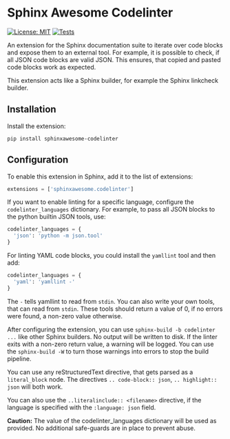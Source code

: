 Sphinx Awesome Codelinter
=========================

[![License: MIT](https://img.shields.io/badge/License-MIT-blue.svg)](https://opensource.org/licenses/MIT)
[![Tests](https://github.com/kai687/sphinxawesome-codelinter/workflows/tests/badge.svg)](https://github.com/kai687/sphinxawesome-codelinter/workflows/tests/badge.svg)

An extension for the Sphinx documentation suite to iterate over code blocks
and expose them to an external tool. For example, it is possible to check, if
all JSON code blocks are valid JSON. This ensures, that copied and pasted code
blocks work as expected.

This extension acts like a Sphinx builder, for example the Sphinx linkcheck
builder. 


Installation
------------

Install the extension:

```console
pip install sphinxawesome-codelinter
```


Configuration
-------------

To enable this extension in Sphinx, add it to the list of extensions:

```python
extensions = ['sphinxawesome.codelinter']
```

If you want to enable linting for a specific language, configure the
`codelinter_languages` dictionary. For example, to pass all JSON blocks to the
python builtin JSON tools, use:

```python
codelinter_languages = {
  'json': 'python -m json.tool'
}
```

For linting YAML code blocks, you could install the `yamllint` tool and then
add:

```python
codelinter_languages = {
  'yaml': 'yamllint -'
}
```

The `-` tells yamllint to read from `stdin`. You can also write your own
tools, that can read from `stdin`. These tools should return a value of 0, if
no errors were found, a non-zero value otherwise.

After configuring the extension, you can use `sphinx-build -b codelinter ...`
like other Sphinx builders. No output will be written to disk. If the linter
exits with a non-zero return value, a warning will be logged. You can use the
`sphinx-build -W` to turn those warnings into errors to stop the build
pipeline.

You can use any reStructuredText directive, that gets parsed as a
`literal_block` node. The directives `.. code-block:: json`, `.. highlight::
json` will both work. 

You can also use the `..literalinclude:: <filename>` directive, if the
language is specified with the `:language: json` field.

**Caution:** The value of the codelinter_languages dictionary will be used as
provided. No additional safe-guards are in place to prevent abuse.
